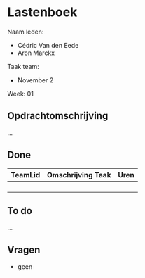 # Lastenboek

Naam leden: 
- Cédric Van den Eede
- Aron Marckx

Taak team:
- November 2

Week: 01

## Opdrachtomschrijving
...

## Done
| TeamLid        | Omschrijving Taak | Uren           |
| -------------- | -------------- | -------------- |
|                |                |                |
|                |                |                |
|                |                |                |
|                |                |                |

## To do
...

## Vragen
- geen
